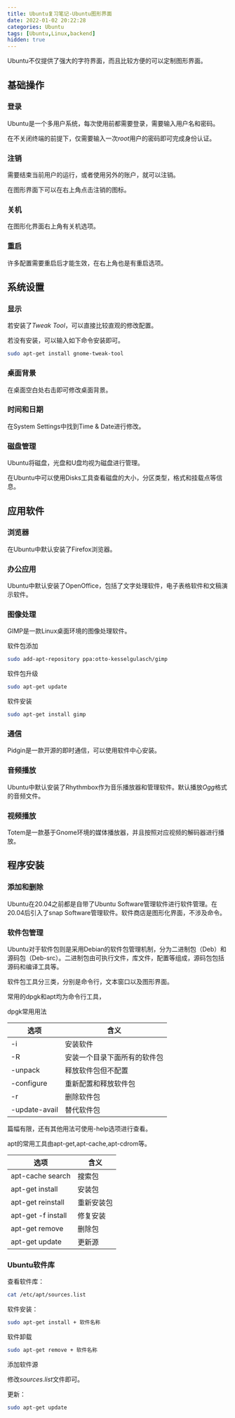 ```yaml
---
title: Ubuntu复习笔记-Ubuntu图形界面
date: 2022-01-02 20:22:28
categories: Ubuntu
tags: [Ubuntu,Linux,backend]
hidden: true
---
```


Ubuntu不仅提供了强大的字符界面，而且比较方便的可以定制图形界面。

## 基础操作

### 登录

Ubuntu是一个多用户系统，每次使用前都需要登录，需要输入用户名和密码。

在不关闭终端的前提下，仅需要输入一次$root$用户的密码即可完成身份认证。

### 注销

需要结束当前用户的运行，或者使用另外的账户，就可以注销。

在图形界面下可以在右上角点击注销的图标。

### 关机

在图形化界面右上角有关机选项。

### 重启

许多配置需要重启后才能生效，在右上角也是有重启选项。

## 系统设置

### 显示

若安装了$Tweak$ $Tool$，可以直接比较直观的修改配置。

若没有安装，可以输入如下命令安装即可。

```bash
sudo apt-get install gnome-tweak-tool
```

### 桌面背景

在桌面空白处右击即可修改桌面背景。

### 时间和日期

在System Settings中找到Time & Date进行修改。

### 磁盘管理

Ubuntu将磁盘，光盘和U盘均视为磁盘进行管理。

在Ubuntu中可以使用Disks工具查看磁盘的大小，分区类型，格式和挂载点等信息。

## 应用软件

### 浏览器

在Ubuntu中默认安装了Firefox浏览器。

### 办公应用

Ubuntu中默认安装了OpenOffice，包括了文字处理软件，电子表格软件和文稿演示软件。

### 图像处理

GIMP是一款Linux桌面环境的图像处理软件。

软件包添加

```bash
sudo add-apt-repository ppa:otto-kesselgulasch/gimp
```

软件包升级

```bash
sudo apt-get update
```

软件安装

```bash
sudo apt-get install gimp
```

### 通信

Pidgin是一款开源的即时通信，可以使用软件中心安装。

### 音频播放

Ubuntu中默认安装了Rhythmbox作为音乐播放器和管理软件。默认播放$Ogg$格式的音频文件。

### 视频播放

Totem是一款基于Gnome环境的媒体播放器，并且按照对应视频的解码器进行播放。

## 程序安装

### 添加和删除

Ubuntu在20.04之前都是自带了Ubuntu Software管理软件进行软件管理。在20.04后引入了snap Software管理软件。软件商店是图形化界面，不涉及命令。

### 软件包管理

Ubuntu对于软件包则是采用Debian的软件包管理机制，分为二进制包（Deb）和源码包（Deb-src）。二进制包由可执行文件，库文件，配置等组成，源码包包括源码和编译工具等。

软件包工具分三类，分别是命令行，文本窗口以及图形界面。

常用的dpgk和apt均为命令行工具，

dpgk常用用法

| 选项          | 含义                         |
| ------------- | ---------------------------- |
| -i            | 安装软件                     |
| -R            | 安装一个目录下面所有的软件包 |
| -unpack       | 释放软件包但不配置           |
| -configure    | 重新配置和释放软件包         |
| -r            | 删除软件包                   |
| -update-avail | 替代软件包                   |

篇幅有限，还有其他用法可使用-help选项进行查看。

apt的常用工具由apt-get,apt-cache,apt-cdrom等。

| 选项               | 含义       |
| ------------------ | ---------- |
| apt-cache search   | 搜索包     |
| apt-get install    | 安装包     |
| apt-get reinstall  | 重新安装包 |
| apt-get -f install | 修复安装   |
| apt-get remove     | 删除包     |
| apt-get update     | 更新源     |

### Ubuntu软件库

查看软件库：

```bash
cat /etc/apt/sources.list
```

软件安装：

```bash
sudo apt-get install + 软件名称
```

软件卸载

```bash
sudo apt-get remove + 软件名称
```

添加软件源

修改$sources.list$文件即可。

更新：

```bash
sudo apt-get update
```

